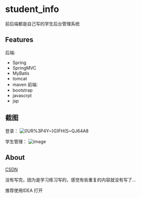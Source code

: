 # student_info
前后端都是自己写的学生后台管理系统

## Features
 后端:
 - Spring
 - SpringMVC
 - MyBatis
 - tomcat
 - maven
 前端:
 - bootstrap
 - javascrpt
 - jsp
 
## 截图
 登录：
![0UR%3P4Y~}G)FH(S~QJ64A8](https://user-images.githubusercontent.com/49679189/162568728-11f5e6c0-cd05-4df2-b6b6-a3cb0e9a6fa7.png)

学生管理：
![image](https://user-images.githubusercontent.com/49679189/162568892-45587f2b-fa06-45ca-b14c-0e85145958e7.png)


## About


[CSDN](https://blog.csdn.net/weixin_45866411?spm=1000.2115.3001.5343)

  没有写完，因为是学习练习写的，感觉有些重复的内容就没有写了...
  
  推荐使用IDEA 打开
